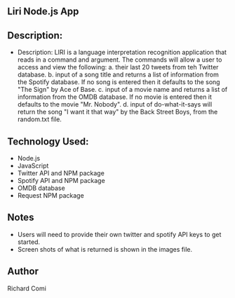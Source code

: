 ## Liri Node.js  App

## Description:
* Description: LIRI is a language interpretation recognition application that reads in a command and argument. The commands will allow a user to access and view the following:
    a. their last 20 tweets from teh Twitter database.
    b. input of a song title and returns a list of information from the Spotify database. If no song is entered then it defaults to the song "The Sign" by Ace of Base.
    c. input of a movie name and returns a list of information from the OMDB database. If no movie is entered then it defaults to the movie "Mr. Nobody".
    d. input of do-what-it-says will return the song "I want it that way" by the Back Street Boys, from the random.txt file.

## Technology Used:
 * Node.js
 * JavaScript
 * Twitter API and NPM package
 * Spotify API and NPM package
 * OMDB database
 * Request NPM package

## Notes
* Users will need to provide their own twitter and spotify API keys to get started. 
* Screen shots of what is returned is shown in the images file.

## Author
Richard Comi
